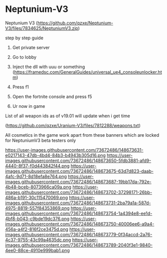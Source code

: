 # Neptunium-V3 
Neptunium V3 (https://github.com/qzxe/Neptunium-V3/files/7834625/NeptuniumV3.zip)

step by step guide

1. Get private server

2. Go to lobby

3. Inject the dll with uuu or something (https://framedsc.com/GeneralGuides/universal_ue4_consoleunlocker.htm)

4. Press f1

5. Open the fortnite console and press f5

6. Ur now in game 
 
 List of all weapon ids as of v19.01 will update when i get time 
 
 (https://github.com/qzxe/Uranium-V3/files/7812288/weapons.txt)

All cosmetics in the game work apart from these banners which are locked for NeptuniumV3 beta testers only

https://user-images.githubusercontent.com/73672486/148673631-e0217143-47db-4bd4-84b3-b4943b305d16.png
https://user-images.githubusercontent.com/73672486/148673650-5fdb3881-afd9-4440-8f37-f0d443842f44.png
https://user-images.githubusercontent.com/73672486/148673675-63d7d823-daab-4afc-9d71-8d18efa8e764.png
https://user-images.githubusercontent.com/73672486/148673687-19bb17da-792e-4b48-bceb-8073966ca09a.png
https://user-images.githubusercontent.com/73672486/148673702-37298171-26bb-486a-b191-30c115470069.png
https://user-images.githubusercontent.com/73672486/148673731-2ba79a1a-587d-4975-8819-557f84353869.png
https://user-images.githubusercontent.com/73672486/148673754-1a4394e8-ee1d-4bf8-b043-c9bde19dc376.png
https://user-images.githubusercontent.com/73672486/148673750-40006ee6-a9a4-456a-a4f2-816f2ce3475d.png
https://user-images.githubusercontent.com/73672486/148673779-0f34accd-2a76-4c37-9755-43c99a4635dc.png
https://user-images.githubusercontent.com/73672486/148673789-2040f3e1-9840-4ee0-88ce-4910e999bab1.png
